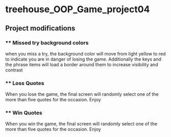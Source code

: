 # treehouse_OOP_Game_project04
## Project modifications

### ** Missed try background colors
when you miss a try, the background color will move from light yellow to red to indicate you are in danger of losing the game. Additionally the keys and the phrase items will load a border around them to increase visibility and contrast

### ** Loss Quotes
When you lose the game, the final screen will randomly select one of the more than five quotes for the occasion. Enjoy

### ** Win Quotes
When you win the game, the final screen will randomly select one of the more than five quotes for the occasion. Enjoy



